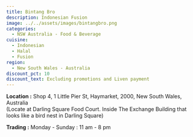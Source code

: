 ```yaml
---
title: Bintang Bro
description: Indonesian Fusion
image: ../../assets/images/bintangbro.png
categories:
  - NSW Australia - Food & Beverage
cuisine:
  - Indonesian
  - Halal
  - Fusion
region:
  - New South Wales - Australia
discount_pct: 10
discount_text: Excluding promotions and Liven payment
---
```

**Location :** Shop 4, 1 Little Pier St, Haymarket, 2000, New South Wales, Australia\
(Locate at Darling Square Food Court. Inside The Exchange Building that looks like a bird nest in Darling Square)

**Trading :** Monday - Sunday : 11 am - 8 pm
